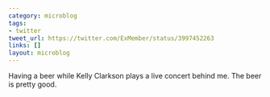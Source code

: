 ```yaml
---
category: microblog
tags:
- twitter
tweet_url: https://twitter.com/ExMember/status/3997452263
links: []
layout: microblog
---
```

Having a beer while Kelly Clarkson plays a live concert behind me. The beer is pretty good.
